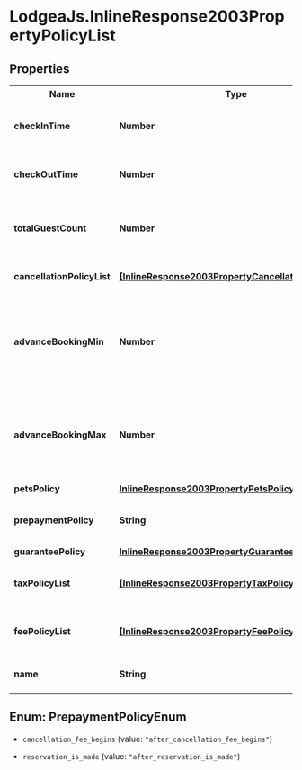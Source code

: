# LodgeaJs.InlineResponse2003PropertyPolicyList

## Properties

Name | Type | Description | Notes
------------ | ------------- | ------------- | -------------
**checkInTime** | **Number** | Check-in time (unix timestamp in ms). | 
**checkOutTime** | **Number** | Check-out time (unix timestamp in ms). | 
**totalGuestCount** | **Number** | The maximum number of guests allowed. | [optional] 
**cancellationPolicyList** | [**[InlineResponse2003PropertyCancellationPolicyList]**](InlineResponse2003PropertyCancellationPolicyList.md) | List of cancellation policies. | 
**advanceBookingMin** | **Number** | The minimum number of days in advance a booking must be made | 
**advanceBookingMax** | **Number** | The maximum number of days in advance a booking can be made | 
**petsPolicy** | [**InlineResponse2003PropertyPetsPolicy**](InlineResponse2003PropertyPetsPolicy.md) |  | [optional] 
**prepaymentPolicy** | **String** | The type of the prepayment policy. | [optional] 
**guaranteePolicy** | [**InlineResponse2003PropertyGuaranteePolicy**](InlineResponse2003PropertyGuaranteePolicy.md) |  | [optional] 
**taxPolicyList** | [**[InlineResponse2003PropertyTaxPolicyList]**](InlineResponse2003PropertyTaxPolicyList.md) | A list of taxes and their policies. | 
**feePolicyList** | [**[InlineResponse2003PropertyFeePolicyList]**](InlineResponse2003PropertyFeePolicyList.md) | A list of fees and their policies. | 
**name** | **String** | The name of this policy. | [optional] 



## Enum: PrepaymentPolicyEnum


* `cancellation_fee_begins` (value: `"after_cancellation_fee_begins"`)

* `reservation_is_made` (value: `"after_reservation_is_made"`)




